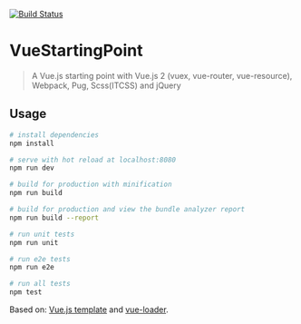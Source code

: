 [![Build Status](https://travis-ci.org/alessandrotraversi/vue2-auth.svg?branch=master)](https://travis-ci.org/alessandrotraversi/vue2-auth)

# VueStartingPoint

> A Vue.js starting point with Vue.js 2 (vuex, vue-router, vue-resource), Webpack, Pug, Scss(ITCSS) and jQuery

## Usage

``` bash
# install dependencies
npm install

# serve with hot reload at localhost:8080
npm run dev

# build for production with minification
npm run build

# build for production and view the bundle analyzer report
npm run build --report

# run unit tests
npm run unit

# run e2e tests
npm run e2e

# run all tests
npm test
```

Based on: [Vue.js template](http://vuejs-templates.github.io/webpack/) and [vue-loader](http://vuejs.github.io/vue-loader).
